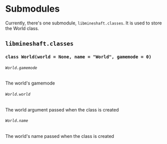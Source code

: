 # Submodules
Currently, there's one submodule, `libmineshaft.classes`. It is used to store the World class.

## `libmineshaft.classes`
### `class World(world = None, name = "World", gamemode = 0)`
###### `World.gamemode`
The world's gamemode
###### `World.world`
The world argument passed when the class is created
###### `World.name`
The world's name passed when the class is created
